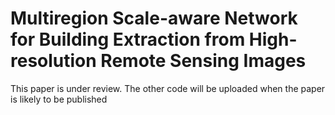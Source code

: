 # Multiregion Scale-aware Network for Building Extraction from High-resolution Remote Sensing Images
This paper is under review. The other code will be uploaded when the paper is likely to be published


